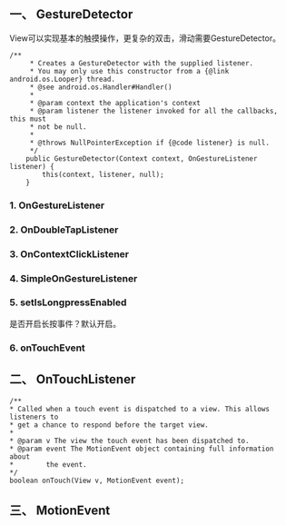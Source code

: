 
## 一、 GestureDetector
View可以实现基本的触摸操作，更复杂的双击，滑动需要GestureDetector。  
```
/**
     * Creates a GestureDetector with the supplied listener.
     * You may only use this constructor from a {@link android.os.Looper} thread.
     * @see android.os.Handler#Handler()
     *
     * @param context the application's context
     * @param listener the listener invoked for all the callbacks, this must
     * not be null.
     *
     * @throws NullPointerException if {@code listener} is null.
     */
    public GestureDetector(Context context, OnGestureListener listener) {
        this(context, listener, null);
    }
```
### 1. OnGestureListener

### 2. OnDoubleTapListener
### 3. OnContextClickListener
### 4. SimpleOnGestureListener
### 5. setIsLongpressEnabled  
是否开启长按事件？默认开启。  
### 6. onTouchEvent

## 二、 OnTouchListener
```
/**
* Called when a touch event is dispatched to a view. This allows listeners to
* get a chance to respond before the target view.
*
* @param v The view the touch event has been dispatched to.
* @param event The MotionEvent object containing full information about
*        the event.
*/
boolean onTouch(View v, MotionEvent event);
```
## 三、 MotionEvent
